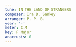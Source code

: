 ```yaml
---
tune: IN THE LAND OF STRANGERS
composer: Ira D. Sankey
arranger: P. P. B.
year: '-'
meter: C.M
key: F Major
anacrusis: 0
---
```

